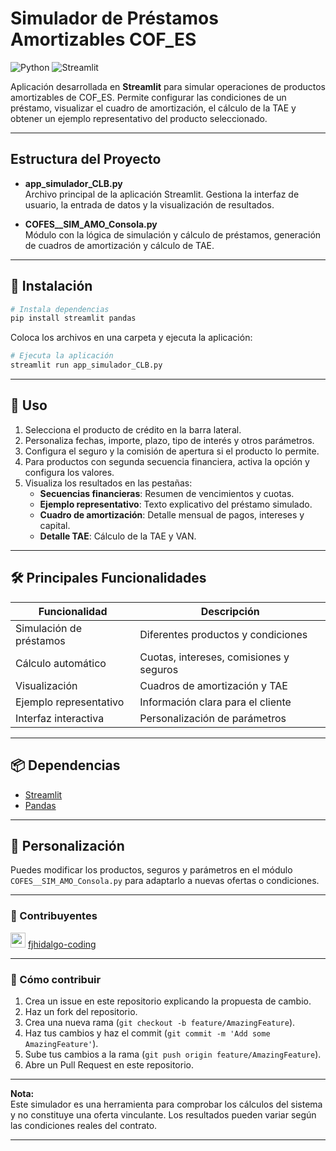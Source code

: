 # Simulador de Préstamos Amortizables COF_ES

![Python](https://img.shields.io/badge/Python-3.8%2B-blue) ![Streamlit](https://img.shields.io/badge/Framework-Streamlit-brightgreen)

Aplicación desarrollada en **Streamlit** para simular operaciones de productos amortizables de COF_ES. Permite configurar las condiciones de un préstamo, visualizar el cuadro de amortización, el cálculo de la TAE y obtener un ejemplo representativo del producto seleccionado.

---

## Estructura del Proyecto

- **app_simulador_CLB.py**  
  Archivo principal de la aplicación Streamlit. Gestiona la interfaz de usuario, la entrada de datos y la visualización de resultados.

- **COFES\_\_SIM_AMO_Consola.py**  
  Módulo con la lógica de simulación y cálculo de préstamos, generación de cuadros de amortización y cálculo de TAE.

---

## 🚀 Instalación

```bash
# Instala dependencias
pip install streamlit pandas
```

Coloca los archivos en una carpeta y ejecuta la aplicación:

```bash
# Ejecuta la aplicación
streamlit run app_simulador_CLB.py
```

---

## 📝 Uso

1. Selecciona el producto de crédito en la barra lateral.
2. Personaliza fechas, importe, plazo, tipo de interés y otros parámetros.
3. Configura el seguro y la comisión de apertura si el producto lo permite.
4. Para productos con segunda secuencia financiera, activa la opción y configura los valores.
5. Visualiza los resultados en las pestañas:
   - **Secuencias financieras**: Resumen de vencimientos y cuotas.
   - **Ejemplo representativo**: Texto explicativo del préstamo simulado.
   - **Cuadro de amortización**: Detalle mensual de pagos, intereses y capital.
   - **Detalle TAE**: Cálculo de la TAE y VAN.

---

## 🛠️ Principales Funcionalidades

| Funcionalidad           | Descripción                             |
| ----------------------- | --------------------------------------- |
| Simulación de préstamos | Diferentes productos y condiciones      |
| Cálculo automático      | Cuotas, intereses, comisiones y seguros |
| Visualización           | Cuadros de amortización y TAE           |
| Ejemplo representativo  | Información clara para el cliente       |
| Interfaz interactiva    | Personalización de parámetros           |

---

## 📦 Dependencias

- [Streamlit](https://streamlit.io/)
- [Pandas](https://pandas.pydata.org/)

---

## 🎨 Personalización

Puedes modificar los productos, seguros y parámetros en el módulo `COFES__SIM_AMO_Consola.py` para adaptarlo a nuevas ofertas o condiciones.

---

### 👥 Contribuyentes

<img src="https://github.com/fjhidalgo-coding.png" width="24" height="24"> [fjhidalgo-coding](https://github.com/fjhidalgo-coding)

---

### 🤝 Cómo contribuir

1.  Crea un issue en este repositorio explicando la propuesta de cambio.
2.  Haz un fork del repositorio.
3.  Crea una nueva rama (`git checkout -b feature/AmazingFeature`).
4.  Haz tus cambios y haz el commit (`git commit -m 'Add some AmazingFeature'`).
5.  Sube tus cambios a la rama (`git push origin feature/AmazingFeature`).
6.  Abre un Pull Request en este repositorio.

---

**Nota:**  
Este simulador es una herramienta para comprobar los cálculos del sistema y no constituye una oferta vinculante. Los resultados pueden variar según las condiciones reales del contrato.

---

